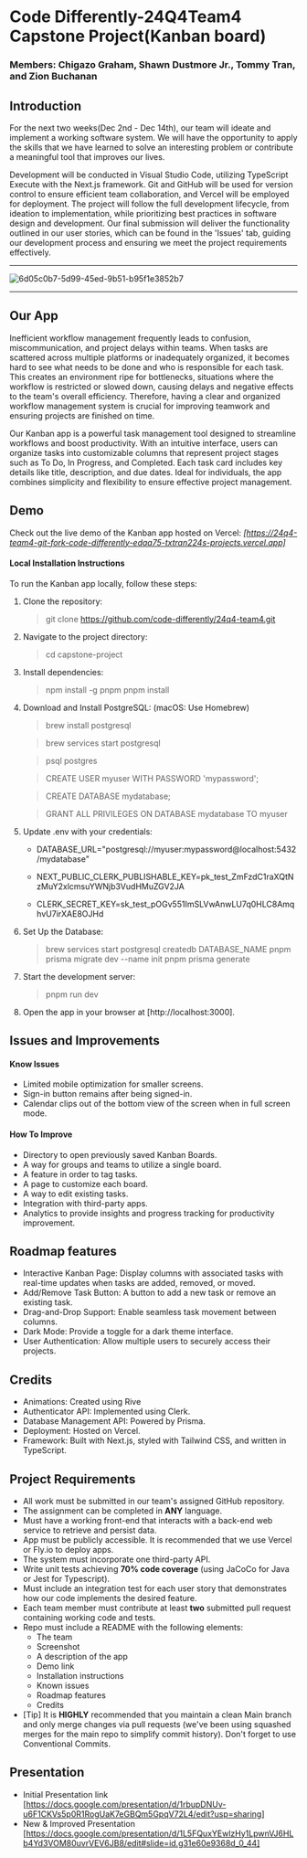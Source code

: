 # Code Differently-24Q4Team4 Capstone Project(Kanban board)

### Members: Chigazo Graham, Shawn Dustmore Jr., Tommy Tran, and Zion Buchanan

## Introduction

For the next two weeks(Dec 2nd - Dec 14th), our team will ideate and implement a working software system. We will have the opportunity to apply the skills that we have learned to solve an interesting problem or contribute a meaningful tool that improves our lives.

Development will be conducted in Visual Studio Code, utilizing TypeScript Execute with the Next.js framework. Git and GitHub will be used for version control to ensure efficient team collaboration, and Vercel will be employed for deployment. The project will follow the full development lifecycle, from ideation to implementation, while prioritizing best practices in software design and development. Our final submission will deliver the functionality outlined in our user stories, which can be found in the 'Issues' tab, guiding our development process and ensuring we meet the project requirements effectively.

---
![6d05c0b7-5d99-45ed-9b51-b95f1e3852b7](https://github.com/user-attachments/assets/b086614a-d33c-4ddb-ad8d-fe615ec2fa89)
***

## Our App

Inefficient workflow management frequently leads to confusion, miscommunication, and project delays within teams. When tasks are scattered across multiple platforms or inadequately organized, it becomes hard to see what needs to be done and who is responsible for each task. This creates an environment ripe for bottlenecks, situations where the workflow is restricted or slowed down, causing delays and negative effects to the team's overall efficiency. Therefore, having a clear and organized workflow management system is crucial for improving teamwork and ensuring projects are finished on time.

Our Kanban app is a powerful task management tool designed to streamline workflows and boost productivity. With an intuitive interface, users can organize tasks into customizable columns that represent project stages such as To Do, In Progress, and Completed. Each task card includes key details like title, description, and due dates. Ideal for individuals, the app combines simplicity and flexibility to ensure effective project management.

## Demo

Check out the live demo of the Kanban app hosted on Vercel: *[https://24q4-team4-git-fork-code-differently-edaa75-txtran224s-projects.vercel.app]*

#### Local Installation Instructions

To run the Kanban app locally, follow these steps:

1. Clone the repository:

    > git clone https://github.com/code-differently/24q4-team4.git

2. Navigate to the project directory:

    > cd capstone-project

3. Install dependencies:

    > npm install -g pnpm
    > pnpm install

4. Download and Install PostgreSQL:
   (macOS: Use Homebrew)
   
   > brew install postgresql
   
   > brew services start postgresql
   
   > psql postgres
   
   > CREATE USER myuser WITH PASSWORD 'mypassword';
   
   > CREATE DATABASE mydatabase;
   
   > GRANT ALL PRIVILEGES ON DATABASE mydatabase TO myuser
   
5. Update .env with your credentials:

    - DATABASE_URL="postgresql://myuser:mypassword@localhost:5432/mydatabase"

    - NEXT_PUBLIC_CLERK_PUBLISHABLE_KEY=pk_test_ZmFzdC1raXQtNzMuY2xlcmsuYWNjb3VudHMuZGV2JA
    - CLERK_SECRET_KEY=sk_test_pOGv551ImSLVwAnwLU7q0HLC8AmqhvU7irXAE8OJHd
  
6. Set Up the Database:
    
    > brew services start postgresql
    > createdb DATABASE_NAME
    > pnpm prisma migrate dev --name init
    > pnpm prisma generate

7. Start the development server:

    > pnpm run dev

8. Open the app in your browser at [http://localhost:3000].

## Issues and Improvements

#### Know Issues

- Limited mobile optimization for smaller screens.
- Sign-in button remains after being signed-in.
- Calendar clips out of the bottom view of the screen when in full screen mode.

#### How To Improve

- Directory to open previously saved Kanban Boards.
- A way for groups and teams to utilize a single board.
- A feature in order to tag tasks.
- A page to customize each board.
- A way to edit existing tasks.
- Integration with third-party apps.
- Analytics to provide insights and progress tracking for productivity improvement.

## Roadmap features

- Interactive Kanban Page: Display columns with associated tasks with real-time updates when tasks are added, removed, or moved.
- Add/Remove Task Button: A button to add a new task or remove an existing task.
- Drag-and-Drop Support: Enable seamless task movement between columns.
- Dark Mode: Provide a toggle for a dark theme interface.
- User Authentication: Allow multiple users to securely access their projects.

## Credits

- Animations: Created using Rive
- Authenticator API: Implemented using Clerk.
- Database Management API: Powered by Prisma.
- Deployment: Hosted on Vercel.
- Framework: Built with Next.js, styled with Tailwind CSS, and written in TypeScript.

## Project Requirements

-  All work must be submitted in our team's assigned GitHub repository.
-  The assignment can be completed in **ANY** language.
-  Must have a working front-end that interacts with a back-end web service to retrieve and persist data.
-  App must be publicly accessible. It is recommended that we use Vercel or Fly.io to deploy apps.
-  The system must incorporate one third-party API.
-  Write unit tests achieving **70% code coverage** (using JaCoCo for Java or Jest for Typescript).
-  Must include an integration test for each user story that demonstrates how our code implements the desired feature.
-  Each team member must contribute at least **two** submitted pull request containing working code and tests.
-  Repo must include a README with the following elements:
    - The team
    - Screenshot
    - A description of the app
    - Demo link
    - Installation instructions
    - Known issues
    - Roadmap features
    - Credits
- [Tip] It is **HIGHLY** recommended that you maintain a clean Main branch and only merge changes via pull requests (we've been using squashed merges for the main repo to simplify commit history). Don't forget to use Conventional Commits.

## Presentation

* Initial Presentation link [https://docs.google.com/presentation/d/1rbupDNUv-u6F1CKVs5p0R1RogUaK7eGBQm5GpqV72L4/edit?usp=sharing]
* New & Improved Presentation [https://docs.google.com/presentation/d/1L5FQuxYEwlzHy1LpwnVJ6HLb4Yd3VOM80uvrVEV6JB8/edit#slide=id.g31e60e9368d_0_44]
